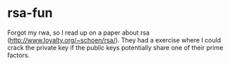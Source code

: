 # rsa-fun
Forgot my rwa, so I read up on a paper about rsa (http://www.loyalty.org/~schoen/rsa/). They had a exercise where I could crack the private key if the public keys potentially share one of their prime factors. 
